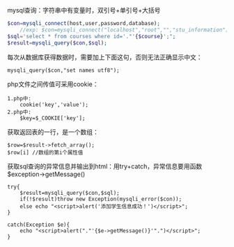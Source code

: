mysql查询：字符串中有变量时，双引号+单引号+大括号

```php
$con=mysqli_connect(host,user,password,database);
	//exp: $con=mysqli_connect("localhost","root","","stu_information");
$sql='select * from courses where id='."'{$course}';";
$result=mysqli_query($con,$sql);
```

每次从数据库获得数据时，需要加上下面这句，否则无法正确显示中文：

```
mysqli_query($con,"set names utf8");
```

php文件之间传值可采用cookie：

```
1.php中:
	cookie('key','value');
2.php中:
	$key=$_COOKIE['key'];
```

获取返回表的一行，是一个数组：

```
$row=$result->fetch_array();
$row[i] //数组的第i个属性值
```

获取sql查询的异常信息并输出到html：用try+catch，异常信息要用函数$exception->getMessage()

```php+HTML
try{
	$result=mysqli_query($con,$sql);
	if(!$result)throw new Exception(mysqli_error($con));
	else echo "<script>alert('添加学生信息成功！')</script>";
}

catch(Exception $e){
	echo "<script>alert("."'{$e->getMessage()}'".")</script>";
}
```


